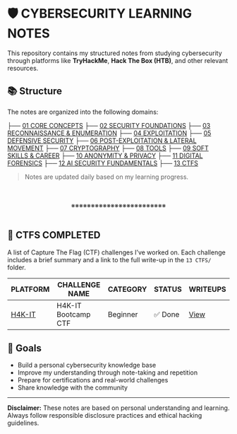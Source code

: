 # 🛡️ CYBERSECURITY LEARNING NOTES

This repository contains my structured notes from studying cybersecurity through platforms like **TryHackMe**, **Hack The Box (HTB)**, and other relevant resources.

## 📚 Structure

The notes are organized into the following domains:

├── [01 CORE CONCEPTS]()
├── [02 SECURITY FOUNDATIONS]()
├── [03 RECONNAISSANCE & ENUMERATION]()
├── [04 EXPLOITATION]()
├── [05 DEFENSIVE SECURITY]()
├── [06 POST-EXPLOITATION & LATERAL MOVEMENT]()
├── [07 CRYPTOGRAPHY]()
├── [08 TOOLS]()
├── [09 SOFT SKILLS & CAREER]()
├── [10 ANONYMITY & PRIVACY]()
├── [11 DIGITAL FORENSICS]()
├── [12 AI SECURITY FUNDAMENTALS]()
├── [13 CTFS]()


> Notes are updated daily based on my learning progress.
<div align="center">
<br>
<br>
※※※※※※※※※※※※※※※※※※※※※※※※
<br>
<br>
</div>

## 🚩 CTFS COMPLETED

A list of Capture The Flag (CTF) challenges I’ve worked on. Each challenge includes a brief summary and a link to the full write-up in the `13 CTFS/` folder.

| PLATFORM                                         | CHALLENGE NAME      | CATEGORY | STATUS | WRITEUPS                                  |
| ------------------------------------------------ | ------------------- | -------- | ------ | ----------------------------------------- |
| [H4K-IT](https://simulations.h4k-it.com/games/9) | H4K-IT Bootcamp CTF | Beginner | ✅ Done | [View](13%20CTFS/TryHackMe_Simple_CTF.md) |




## 🚀 Goals

- Build a personal cybersecurity knowledge base
- Improve my understanding through note-taking and repetition
- Prepare for certifications and real-world challenges
- Share knowledge with the community



---

**Disclaimer:** These notes are based on personal understanding and learning. Always follow responsible disclosure practices and ethical hacking guidelines.

